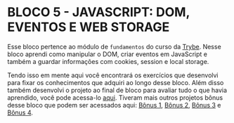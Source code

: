 # BLOCO 5 - JAVASCRIPT: DOM, EVENTOS E WEB STORAGE

Esse bloco pertence ao módulo de `fundamentos` do curso da [Trybe](https://www.betrybe.com/). Nesse bloco aprendi como manipular o DOM, criar eventos em JavaScript e também a guardar informações com cookies, session e local storage.

Tendo isso em mente aqui você encontrará os exercí­cios que desenvolvi para fixar os conhecimentos que adquiri ao longo desse bloco. Além disso também desenvolvi o projeto ao final de bloco para avaliar tudo o que havia aprendido, você pode acessa-lo [aqui](https://github.com/FabioSC05/Bloco-05-Pixels-Art). Tiveram mais outros projetos bônus desse bloco que podem ser acessados aqui: [Bônus 1](https://github.com/tryber/sd-023-a-project-todo-list/pull/72), [Bônus 2](https://github.com/tryber/sd-023-a-project-meme-generator/pull/57), [Bônus 3](https://github.com/tryber/sd-023-a-project-color-guess/pull/55) e [Bônus 4](https://github.com/tryber/sd-023-a-project-mistery-letter/pull/51).
